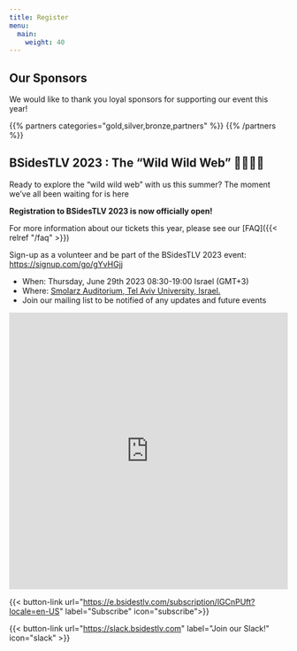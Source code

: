 ```yaml
---
title: Register
menu:
  main:
    weight: 40
---
```


## Our Sponsors

We would like to thank you loyal sponsors for supporting our event this year!

{{% partners categories="gold,silver,bronze,partners" %}}
{{% /partners %}}

## BSidesTLV 2023 : The “Wild Wild Web” 🤠👢🐎🤪

Ready to explore the “wild wild web” with us this summer?
The moment we’ve all been waiting for is here

**Registration to BSidesTLV 2023 is now officially open!**

For more information about our tickets this year, please see our [FAQ]({{< relref "/faq" >}})

Sign-up as a volunteer and be part of the BSidesTLV 2023 event:  https://signup.com/go/gYvHGjj

- When: Thursday, June 29th 2023 08:30-19:00 Israel (GMT+3)
- Where: [Smolarz Auditorium,  Tel Aviv University, Israel.](https://goo.gl/maps/empagm1x9NETBmkX7)
- Join our mailing list to be notified of any updates and future events 

<iframe src="https://ticks.co.il/webWidget.php?i=5WEA3DB3vZ1" style="border:none; min-width:320px; overflow:hidden; display:block; height:500px; width:100%" allowtransparency="true"></iframe>

{{< button-link url="https://e.bsidestlv.com/subscription/lGCnPUft?locale=en-US" label="Subscribe" icon="subscribe">}}

{{< button-link url="https://slack.bsidestlv.com" label="Join our Slack!" icon="slack" >}}

